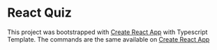 # React Quiz

This project was bootstrapped with [Create React App](https://github.com/facebook/create-react-app) with Typescript Template.
The commands are the same available on [Create React App](https://github.com/facebook/create-react-app)

